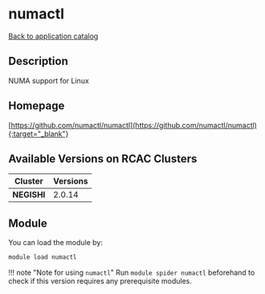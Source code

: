 # numactl

[Back to application catalog](../app_catalog.md)

## Description

NUMA support for Linux

## Homepage

[https://github.com/numactl/numactl](https://github.com/numactl/numactl){:target="_blank"}

## Available Versions on RCAC Clusters

|Cluster|Versions|
|---|---|
**NEGISHI**|2.0.14

## Module

You can load the module by:

```bash
module load numactl
```

!!! note "Note for using `numactl`"
    Run `module spider numactl` beforehand to check if this version requires any prerequisite modules.
